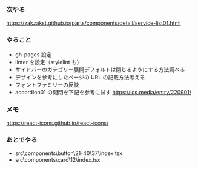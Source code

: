 ### 次やる

https://zakzakst.github.io/parts/components/detail/service-list01.html

### やること

- gh-pages 設定
- linter を設定（stylelint も）
- サイドバーのカテゴリー展開デフォルトは閉じるようにする方法調べる
- デザインを参考にしたページの URL の記載方法考える
- フォントファミリーの反映
- accordion01 の開閉を下記を参考に試す
  https://ics.media/entry/220901/

### メモ

https://react-icons.github.io/react-icons/

### あとでやる

- src\components\button\21-40\37\index.tsx
- src\components\card\12\index.tsx
